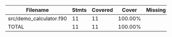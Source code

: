 | Filename | Stmts | Covered | Cover | Missing |
|----------|-------|---------|-------|---------|
| src/demo_calculator.f90 | 11 | 11 | 100.00% |  |
| TOTAL | 11 | 11 | 100.00% |  |
